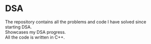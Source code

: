 # DSA

The repository contains all the problems and code I have solved since starting DSA.   
Showcases my DSA progress.   
All the code is written in C++.    
